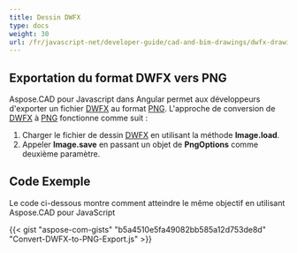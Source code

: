```yaml
---
title: Dessin DWFX
type: docs
weight: 30
url: /fr/javascript-net/developer-guide/cad-and-bim-drawings/dwfx-drawing/
---
```


## **Exportation du format DWFX vers PNG**

Aspose.CAD pour Javascript dans Angular permet aux développeurs d'exporter un fichier [DWFX](https://docs.fileformat.com/cad/dwfx/) au format [PNG](https://docs.fileformat.com/image/png/).
L'approche de conversion de [DWFX](https://docs.fileformat.com/cad/dwfx/) à [PNG](https://docs.fileformat.com/image/png/) fonctionne comme suit :

1. Charger le fichier de dessin [DWFX](https://docs.fileformat.com/cad/dwfx/) en utilisant la méthode **Image.load**.
1. Appeler **Image.save** en passant un objet de **PngOptions** comme deuxième paramètre.

## Code Exemple

Le code ci-dessous montre comment atteindre le même objectif en utilisant Aspose.CAD pour JavaScript

{{< gist "aspose-com-gists" "b5a4510e5fa49082bb585a12d753de8d" "Convert-DWFX-to-PNG-Export.js" >}}
